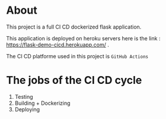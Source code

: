 # About 
This project is a full CI CD dockerized flask application.

This application is deployed on heroku servers here is the link : https://flask-demo-cicd.herokuapp.com/ .

The CI CD platforme used in this project is `GitHub Actions`

# The jobs of the CI CD cycle

1. Testing
2. Building + Dockerizing
3. Deploying